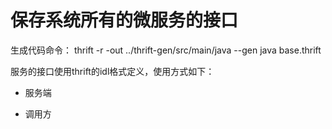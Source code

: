# 保存系统所有的微服务的接口

生成代码命令：
thrift -r -out ../thrift-gen/src/main/java --gen java base.thrift

服务的接口使用thrift的idl格式定义，使用方式如下：

- 服务端

- 调用方
